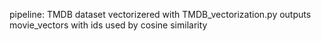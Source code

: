 pipeline:
TMDB dataset 
vectorizered with TMDB_vectorization.py
outputs movie_vectors with ids 
used by cosine similarity
